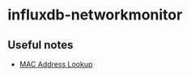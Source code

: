 # influxdb-networkmonitor


## Useful notes

* [MAC Address Lookup](https://macaddress.io/mac-address-lookup)
